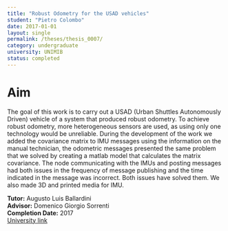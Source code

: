 ```yaml
---
title: "Robust Odometry for the USAD vehicles"
student: "Pietro Colombo"
date: 2017-01-01
layout: single
permalink: /theses/thesis_0007/
category: undergraduate
university: UNIMIB
status: completed
---
```


# Aim
The goal of this work is to carry out a USAD (Urban Shuttles Autonomously Driven) vehicle of a system that produced robust odometry. To achieve robust odometry, more heterogeneous sensors are used, as using only one technology would be unreliable. During the development of the work we added the covariance matrix to IMU messages using the information on the manual technician, the odometric messages presented the same problem that we solved by creating a matlab model that calculates the matrix covariance.
The node communicating with the IMUs and posting messages had both issues in the frequency of message publishing and the time indicated in the message was incorrect. Both issues have solved them. We also made 3D and printed media for IMU.  

**Tutor:** Augusto Luis Ballardini  
**Advisor:** Domenico Giorgio Sorrenti  
**Completion Date:** 2017  
[University link](https://ira.disco.unimib.it/people/ballardini-augusto-luis/)

